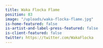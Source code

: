 ```yaml
---
title: Waka Flocka Flame
position: 83
image: "/uploads/waka-flocka-flame.jpg"
is-home-featured: false
is-artist-and-label-press-featured: false
is-client-featured: false
twitter: https://twitter.com/WakaFlocka
---
```


